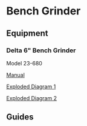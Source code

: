 # Bench Grinder

## Equipment

### Delta 6" Bench Grinder 

Model 23-680

[Manual](https://drive.google.com/open?id=14h3djU34A5BD1bPNZ_7KULkHoUBggVJZ)

[Exploded Diagram 1](https://drive.google.com/open?id=1UKK9V7Hlm93JQ1Hx4KgasG8Ib6EijWim)

[Exploded Diagram 2](https://drive.google.com/open?id=1Kt09hwtu-ujOPKFhoOmJpkvgYZSTY7j9)

## Guides

